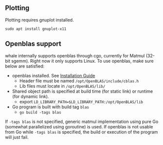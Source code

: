 ## Plotting

Plotting requires gnuplot installed.

```
sudo apt install gnuplot-x11
```

## Openblas support

whale internally supports openblas through cgo, currently for Matmul (32-bit sgemm).
Right now it only supports Linux. To use openblas, make sure below are satisfied:

* openblas installed. See [Installation Guide](https://github.com/OpenMathLib/OpenBLAS/wiki/Installation-Guide#linux)
  * Header file must be named `/opt/OpenBLAS/include/cblas.h`
  * Lib files must locate in `/opt/OpenBLAS/lib/`
* Shared object path is specified at build time (for static link) or runtime (for dynamic link).
  * export `LD_LIBRARY_PATH=$LD_LIBRARY_PATH:/opt/OpenBLAS/lib`
* Go program is built with build tag `blas`
  * `go build -tags blas`

If `-tags blas` is not specified, generic matmul implementation using pure Go (somewhat parallelized using goroutine) is used.
If openblas is not usable from Go while `-tags blas` is specified, the build or execution of the program will just fail.

